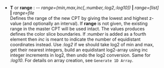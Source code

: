 - **T** or **range** : -- *range=(min,max,inc[,:number,:log2,:log10])* **|** *range=[list]* **|** *range=file*\
    Defines the range of the new CPT by giving the lowest and highest z-value (and optionally an interval). If **range**
    is not given, the existing range in the master CPT will be used intact. The values produces defines the color
    slice boundaries. If *:number* is added as a fourth element then *inc* is meant to indicate the number of
    equidistant coordinates instead. Use *:log2* if we should take log2 of min and max, get their nearest integers,
    build an equidistant log2-array using inc integer increments in log2, then undo the log2 conversion. Same for *:log10*.
    For details on array creation, see `Generate 1D Array`.